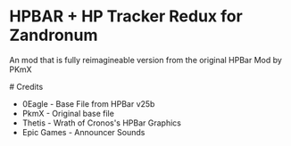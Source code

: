 # HPBAR + HP Tracker Redux for Zandronum

An mod that is fully reimagineable version from the original HPBar Mod by PKmX

#️ Credits

- 0Eagle - Base File from HPBar v25b
- PkmX - Original base file
- Thetis - Wrath of Cronos's HPBar Graphics
- Epic Games - Announcer Sounds
